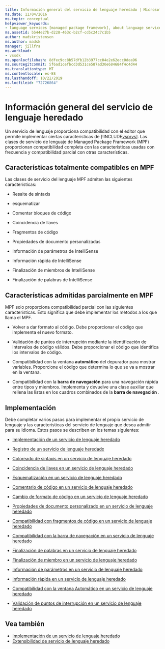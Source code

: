 ```yaml
---
title: Información general del servicio de lenguaje heredado | Microsoft Docs
ms.date: 11/04/2016
ms.topic: conceptual
helpviewer_keywords:
- language services [managed package framework], about language services
ms.assetid: bb44e27b-d228-463c-b2cf-cd5c24c7c1b5
author: madskristensen
ms.author: madsk
manager: jillfra
ms.workload:
- vssdk
ms.openlocfilehash: 8dfec9cc8b57dfb12b3977cc04e2e62ecc0dea96
ms.sourcegitcommit: 5f6ad1cefbcd3d531ce587ad30e684684f4c4d44
ms.translationtype: MT
ms.contentlocale: es-ES
ms.lasthandoff: 10/22/2019
ms.locfileid: "72726864"
---
```

# <a name="legacy-language-service-overview"></a>Información general del servicio de lenguaje heredado
Un servicio de lenguaje proporciona compatibilidad con el editor que permite implementar ciertas características de [!INCLUDE[vsprvs](../../code-quality/includes/vsprvs_md.md)]. Las clases de servicio de lenguaje de Managed Package Framework (MPF) proporcionan compatibilidad completa con las características usadas con frecuencia y compatibilidad parcial con otras características.

## <a name="fully-supported-features-in-the-mpf"></a>Características totalmente compatibles en MPF
 Las clases de servicio del lenguaje MPF admiten las siguientes características:

- Resalte de sintaxis

- esquematizar

- Comentar bloques de código

- Coincidencia de llaves

- Fragmentos de código

- Propiedades de documento personalizadas

- Información de parámetros de IntelliSense

- Información rápida de IntelliSense

- Finalización de miembros de IntelliSense

- Finalización de palabras de IntelliSense

## <a name="partially-supported-features-in-the-mpf"></a>Características admitidas parcialmente en MPF
 MPF solo proporciona compatibilidad parcial con las siguientes características. Esto significa que debe implementar los métodos a los que llama el MPF.

- Volver a dar formato al código. Debe proporcionar el código que implementa el nuevo formato.

- Validación de puntos de interrupción mediante la identificación de intervalos de código válidos. Debe proporcionar el código que identifica los intervalos de código.

- Compatibilidad con la ventana **automático** del depurador para mostrar variables. Proporcione el código que determina lo que se va a mostrar en la ventana.

- Compatibilidad con la **barra de navegación** para una navegación rápida entre tipos y miembros. Implementa y devuelve una clase auxiliar que rellena las listas en los cuadros combinados de la **barra de navegación** .

## <a name="implementation"></a>Implementación
 Debe completar varios pasos para implementar el propio servicio de lenguaje y las características del servicio de lenguaje que desea admitir para su idioma. Estos pasos se describen en los temas siguientes:

- [Implementación de un servicio de lenguaje heredado](../../extensibility/internals/implementing-a-legacy-language-service2.md)

- [Registro de un servicio de lenguaje heredado](../../extensibility/internals/registering-a-legacy-language-service1.md)

- [Coloreado de sintaxis en un servicio de lenguaje heredado](../../extensibility/internals/syntax-colorizing-in-a-legacy-language-service.md)

- [Coincidencia de llaves en un servicio de lenguaje heredado](../../extensibility/internals/brace-matching-in-a-legacy-language-service.md)

- [Esquematización en un servicio de lenguaje heredado](../../extensibility/internals/outlining-in-a-legacy-language-service.md)

- [Comentario de código en un servicio de lenguaje heredado](../../extensibility/internals/commenting-code-in-a-legacy-language-service.md)

- [Cambio de formato de código en un servicio de lenguaje heredado](../../extensibility/internals/reformatting-code-in-a-legacy-language-service.md)

- [Propiedades de documento personalizado en un servicio de lenguaje heredado](../../extensibility/internals/custom-document-properties-in-a-legacy-language-service.md)

- [Compatibilidad con fragmentos de código en un servicio de lenguaje heredado](../../extensibility/internals/support-for-code-snippets-in-a-legacy-language-service.md)

- [Compatibilidad con la barra de navegación en un servicio de lenguaje heredado](../../extensibility/internals/support-for-the-navigation-bar-in-a-legacy-language-service.md)

- [Finalización de palabras en un servicio de lenguaje heredado](../../extensibility/internals/word-completion-in-a-legacy-language-service.md)

- [Finalización de miembro en un servicio de lenguaje heredado](../../extensibility/internals/member-completion-in-a-legacy-language-service.md)

- [Información de parámetros en un servicio de lenguaje heredado](../../extensibility/internals/parameter-info-in-a-legacy-language-service2.md)

- [Información rápida en un servicio de lenguaje heredado](../../extensibility/internals/quick-info-in-a-legacy-language-service.md)

- [Compatibilidad con la ventana Automático en un servicio de lenguaje heredado](../../extensibility/internals/support-for-the-autos-window-in-a-legacy-language-service.md)

- [Validación de puntos de interrupción en un servicio de lenguaje heredado](../../extensibility/internals/validating-breakpoints-in-a-legacy-language-service.md)

## <a name="see-also"></a>Vea también
- [Implementación de un servicio de lenguaje heredado](../../extensibility/internals/implementing-a-legacy-language-service1.md)
- [Extensibilidad de servicio de lenguaje heredado](../../extensibility/internals/legacy-language-service-extensibility.md)